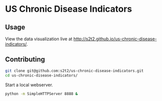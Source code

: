 # US Chronic Disease Indicators

## Usage

View the data visualization live at http://s2t2.github.io/us-chronic-disease-indicators/.

## Contributing

```` sh
git clone git@github.com:s2t2/us-chronic-disease-indicators.git
cd us-chronic-disease-indicators/
````

Start a local webserver.

```` sh
python -m SimpleHTTPServer 8888 &
````
